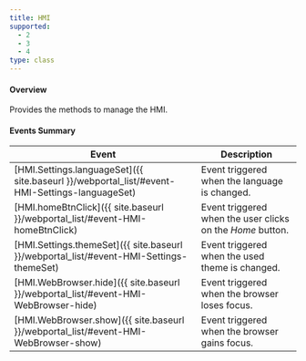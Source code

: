 ```yaml
---
title: HMI
supported:
  - 2
  - 3
  - 4
type: class
---
```



#### Overview

Provides the methods to manage the HMI.

#### Events Summary

Event | Description
----|----
[HMI.Settings.languageSet]({{ site.baseurl }}/webportal_list/#event-HMI-Settings-languageSet)  | Event triggered when the language is changed.
[HMI.homeBtnClick]({{ site.baseurl }}/webportal_list/#event-HMI-homeBtnClick) | Event triggered when the user clicks on the *Home* button.
[HMI.Settings.themeSet]({{ site.baseurl }}/webportal_list/#event-HMI-Settings-themeSet) | Event triggered when the used theme is changed.
[HMI.WebBrowser.hide]({{ site.baseurl }}/webportal_list/#event-HMI-WebBrowser-hide) | Event triggered when the browser loses focus.
[HMI.WebBrowser.show]({{ site.baseurl }}/webportal_list/#event-HMI-WebBrowser-show) | Event triggered when the browser gains focus.